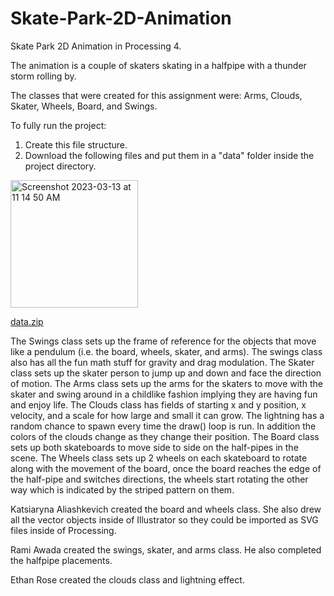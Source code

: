 # Skate-Park-2D-Animation
Skate Park 2D Animation in Processing 4.

The animation is a couple of skaters skating in a halfpipe with a thunder storm rolling by.

The classes that were created for this assignment were: Arms, Clouds, Skater, Wheels, Board, and Swings.

To fully run the project:

1. Create this file structure.
2. Download the following files and put them in a "data" folder inside the project directory.

<img width="204" alt="Screenshot 2023-03-13 at 11 14 50 AM" src="https://user-images.githubusercontent.com/113384816/224762660-78d666b5-cb68-4c04-9898-0433652398fe.png">

[data.zip](https://github.com/cyberkatrina/Skate-Park-2D-Animation/files/10959384/data.zip)

The Swings class sets up the frame of reference for the objects that move like a pendulum (i.e. the board, wheels, skater, and arms). The swings class also has all the fun math stuff for gravity and drag modulation.
The Skater class sets up the skater person to jump up and down and face the direction of motion.
The Arms class sets up the arms for the skaters to move with the skater and swing around in a childlike fashion implying they are having fun and enjoy life.
The Clouds class has fields of starting x and y position, x velocity, and a scale for how large and small it can grow. The lightning has a random chance to spawn every time the draw() loop is run. In addition the colors of the clouds change as they change their position.
The Board class sets up both skateboards to move side to side on the half-pipes in the scene.
The Wheels class sets up 2 wheels on each skateboard to rotate along with the movement of the board, once the board reaches the edge of the half-pipe and switches directions, the wheels start rotating the other way which is indicated by the striped pattern on them.

Katsiaryna Aliashkevich created the board and wheels class. She also drew all the vector objects inside of Illustrator so they could be imported as SVG files inside of Processing.

Rami Awada created the swings, skater, and arms class. He also completed the halfpipe placements. 

Ethan Rose created the clouds class and lightning effect. 
